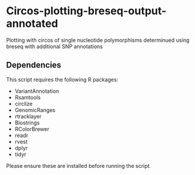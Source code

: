 # Circos-plotting-breseq-output-annotated
 Plotting with circos of single nucleotide polymorphisms determinued using breseq with additional SNP annotations

## Dependencies
This script requires the following R packages:
- VariantAnnotation
- Rsamtools
- circlize
- GenomicRanges
- rtracklayer
- Biostrings
- RColorBrewer
- readr
- rvest
- dplyr
- tidyr

Please ensure these are installed before running the script.
